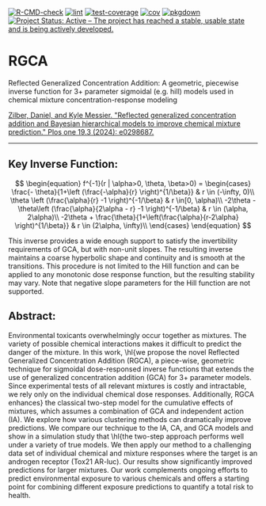 [![R-CMD-check](https://github.com/NIEHS/RGCA/actions/workflows/check-standard.yaml/badge.svg)](https://github.com/NIEHS/RGCA/actions/workflows/check-standard.yaml)
[![lint](https://github.com/NIEHS/RGCA/actions/workflows/lint.yaml/badge.svg)](https://github.com/NIEHS/RGCA/actions/workflows/lint.yaml)
[![test-coverage](https://github.com/NIEHS/RGCA/actions/workflows/test-coverage.yaml/badge.svg)](https://github.com/NIEHS/RGCA/actions/workflows/test-coverage.yaml)
[![cov](https://NIEHS.github.io/RGCA/badges/coverage.svg)](https://github.com/NIEHS/RGCA/actions)
[![pkgdown](https://github.com/NIEHS/RGCA/actions/workflows/pkgdown.yaml/badge.svg)](https://github.com/NIEHS/RGCA/actions/workflows/pkgdown.yaml)
[![Project Status: Active – The project has reached a stable, usable state and is being actively developed.](https://www.repostatus.org/badges/latest/active.svg)](https://www.repostatus.org/#active)

# RGCA
Reflected Generalized Concentration Addition: A geometric, piecewise inverse function for 3+ parameter sigmoidal (e.g. hill) models used in chemical mixture concentration-response modeling

[Zilber, Daniel, and Kyle Messier. "Reflected generalized concentration addition and Bayesian hierarchical models to improve chemical mixture prediction." Plos one 19.3 (2024): e0298687.](https://journals.plos.org/plosone/article?id=10.1371/journal.pone.0298687)

---
## Key Inverse Function:  

$$
\begin{equation} 
f^{-1}(r | \alpha>0, \theta, \beta>0) = 
\begin{cases}
   \frac{- \theta}{1+\left (\frac{-\alpha}{r} \right)^{1/\beta}} & r \in (-\infty, 0)\\
 \theta \left (\frac{\alpha}{r} -1 \right)^{-1/\beta} & r \in[0, \alpha)\\
  -2\theta - \theta\left (\frac{\alpha}{2\alpha - r} -1 \right)^{-1/\beta} & r \in (\alpha, 2\alpha)\\
    -2\theta + \frac{\theta}{1+\left(\frac{\alpha}{r-2\alpha} \right)^{1/\beta}} & r \in (2\alpha, \infty)\\
 \end{cases}
\end{equation}
$$

This inverse provides a wide enough support to satisfy the invertibility requirements of GCA, but with non-unit slopes. The resulting inverse maintains a coarse hyperbolic shape and continuity and is smooth at the transitions.  This procedure is not limited to the Hill function and can be applied to any monotonic dose response function, but the resulting stability may vary.  Note that negative slope parameters for the Hill function are not supported.

## Abstract:  
  Environmental toxicants overwhelmingly occur together as mixtures. The variety of possible chemical interactions makes it difficult to predict the danger of the mixture. In this work, \hl{we propose the novel Reflected Generalized Concentration Addition (RGCA), a piece-wise, geometric technique for sigmoidal dose-responsed inverse functions that extends the use of generalized concentration addition (GCA) for 3+ parameter  models.  Since experimental tests of all relevant mixtures is costly and intractable, we rely only on the individual chemical dose responses. Additionally, RGCA enhances} the classical two-step model for the cumulative effects of mixtures, which assumes a combination of GCA and  independent action (IA).  We explore how various clustering methods can dramatically improve predictions.  We compare our technique to the IA, CA, and GCA models and show in a simulation study that \hl{the two-step approach performs well under a variety of true models. We then apply our method to a challenging data set of individual chemical and mixture responses where the target is an androgen receptor (Tox21 AR-luc). Our results show significantly improved predictions for larger mixtures. Our work complements ongoing efforts to predict environmental exposure to various chemicals and offers a starting point for combining different exposure predictions to quantify a total risk to health.
